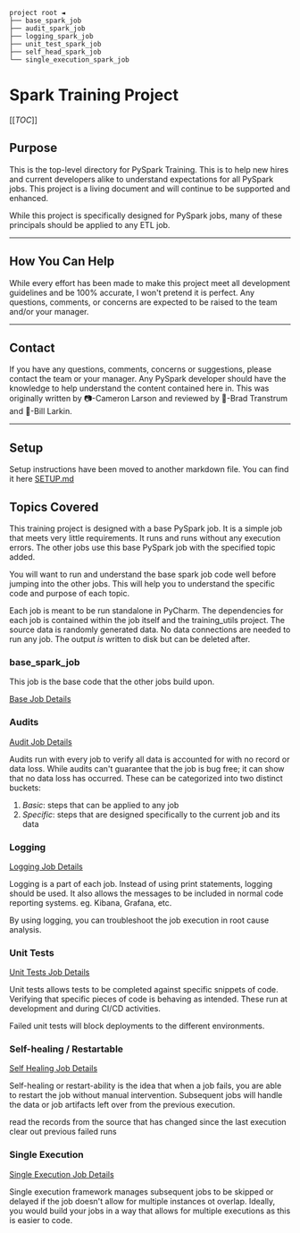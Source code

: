 `project root ◄`<br>
`├── base_spark_job`<br>
`├── audit_spark_job`<br>
`├── logging_spark_job`<br>
`├── unit_test_spark_job`<br>
`├── self_head_spark_job`<br>
`└── single_execution_spark_job`<br>

# Spark Training Project

[[_TOC_]]

## Purpose

This is the top-level directory for PySpark Training. This is to help new hires and current developers alike to
understand expectations for all PySpark jobs. This project is a living document and will continue to be supported
and enhanced.

While this project is specifically designed for PySpark jobs, many of these principals should be applied to any ETL job.

---

## How You Can Help

While every effort has been made to make this project meet all development guidelines and be 100% accurate, I won't
pretend it is perfect. Any questions, comments, or concerns are expected to be raised to the team and/or your manager.

---

## Contact

If you have any questions, comments, concerns or suggestions, please contact the team or your manager. Any PySpark
developer should have the knowledge to help understand the content contained here in. This was originally written
by 📷-Cameron Larson and reviewed by 🍞-Brad Transtrum and 🧢-Bill Larkin.

---

## Setup
Setup instructions have been moved to another markdown file. You can find it here [SETUP.md](./SETUP.md)

## Topics Covered

This training project is designed with a base PySpark job. It is a simple job that meets very little requirements. It
runs and runs without any execution errors. The other jobs use this base PySpark job with the specified topic added.

You will want to run and understand the base spark job code well before jumping into the other jobs. This will help
you to understand the specific code and purpose of each topic.

Each job is meant to be run standalone in PyCharm. The dependencies for each job is contained within the job
itself and the training_utils project. The source data is randomly generated data. No data connections are needed to run
any job. The output _is_ written to disk but can be deleted after.

### base_spark_job

This job is the base code that the other jobs build upon.

[Base Job Details](base_spark_job/README.md)

### Audits

[Audit Job Details](audit_spark_job/README.md)

Audits run with every job to verify all data is accounted for with no record or data loss. While audits can't guarantee
that the job is bug free; it can show that no data loss has occurred. These can be categorized into two
distinct buckets:

1. _Basic_: steps that can be applied to any job
2. _Specific_: steps that are designed specifically to the current job and its data

### Logging

[Logging Job Details](logging_spark_job/README.md)

Logging is a part of each job. Instead of using print statements, logging should be used. It also allows the messages
to be included in normal code reporting systems. eg. Kibana, Grafana, etc.

By using logging, you can troubleshoot the job execution in root cause analysis.

### Unit Tests

[Unit Tests Job Details](unit_test_spark_job/README.md)

Unit tests allows tests to be completed against specific snippets of code. Verifying that specific pieces of code
is behaving as intended. These run at development and during CI/CD activities.

Failed unit tests will block deployments to the different environments.

### Self-healing / Restartable

[Self Healing Job Details](self_heal_spark_job/README.md)

Self-healing or restart-ability is the idea that when a job fails, you are able to restart the job without manual
intervention. Subsequent jobs will handle the data or job artifacts left over from the previous execution.

read the records from the source that has changed since the last execution
clear out previous failed runs

### Single Execution

[Single Execution Job Details](single_execution_spark_job/README.md)

Single execution framework manages subsequent jobs to be skipped or delayed if the job doesn't allow for multiple
instances ot overlap. Ideally, you would build your jobs in a way that allows for multiple executions as this is easier
to code.